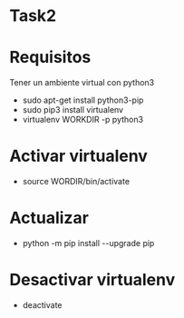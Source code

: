 # Task2
# Requisitos
Tener un ambiente virtual con python3
  - sudo apt-get install python3-pip
  - sudo pip3 install virtualenv
  - virtualenv WORKDIR -p python3
# Activar virtualenv
  - source WORDIR/bin/activate
# Actualizar
  - python -m pip install --upgrade pip
# Desactivar virtualenv
  - deactivate
